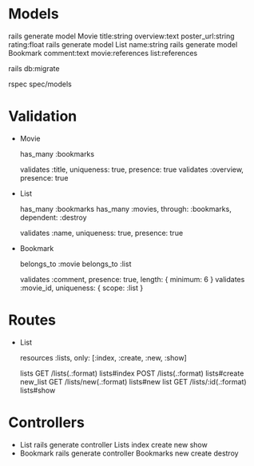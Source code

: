 # Models

rails generate model Movie title:string overview:text poster_url:string rating:float
rails generate model List name:string
rails generate model Bookmark comment:text movie:references list:references


rails db:migrate

rspec spec/models


# Validation

- Movie

  has_many :bookmarks

  validates :title, uniqueness: true, presence: true
  validates :overview, presence: true

- List

  has_many :bookmarks
  has_many :movies, through: :bookmarks, dependent: :destroy

  validates :name, uniqueness: true, presence: true

- Bookmark

  belongs_to :movie
  belongs_to :list

  validates :comment, presence: true, length: { minimum: 6 }
  validates :movie_id, uniqueness: { scope: :list }

# Routes
  - List

    resources :lists, only: [:index, :create, :new, :show]

     lists GET  /lists(.:format)        lists#index
           POST /lists(.:format)        lists#create
  new_list GET  /lists/new(.:format)    lists#new
      list GET  /lists/:id(.:format)    lists#show




# Controllers
  - List
  rails generate controller Lists index create new show
  - Bookmark
  rails generate controller Bookmarks new create destroy





